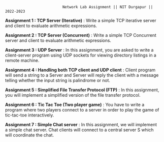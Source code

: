     
                                
                               
                               
                              Network Lab Assignment || NIT Durgapur || 2022-2023


  **Assignment 1 : TCP Server (Iterative)** : Write a simple TCP iterative server and client to evaluate arithmetic expressions.

  **Assignment 2 : TCP Server (Concurrent)** : Write a simple TCP Concurrent server and client to evaluate arithmetic expressions.

  **Assignment 3 : UDP Server** : In this assignment, you are asked to write a client-server program using UDP sockets for
                   viewing directory  listings in a remote machine.

  **Assignment 4 : Handling both TCP client and UDP client** : Client program will send a string to a Server and Server will reply
                   the client with a message telling whether the input string is palindrome or not.

  **Assignment 5 : Simplified File Transfer Protocol (FTP)** : In this assignment, you will implement a simplified 
                   version of the file transfer protocol.

  **Assignment 6 : Tic Tac Toe (Two player game)** : You have to write a program where two players connect to a server 
                   in order to play the game of tic-tac-toe interactively.

  **Assignment 7 : Simple Chat server** : In this assignment, we will implement a simple chat server. Chat clients 
                   will connect to a central server S which will coordinate the chat.
                   
                   
                   
